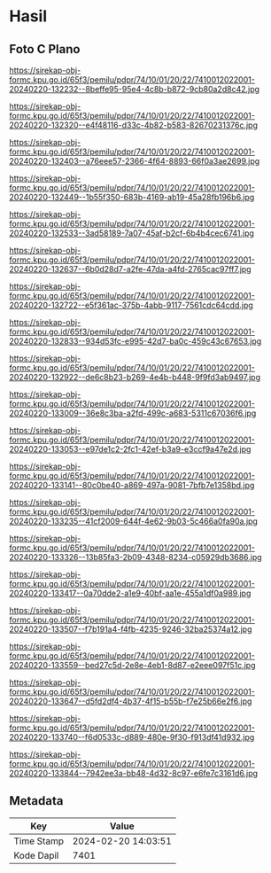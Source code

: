 # Hasil

## Foto C Plano

https://sirekap-obj-formc.kpu.go.id/65f3/pemilu/pdpr/74/10/01/20/22/7410012022001-20240220-132232--8beffe95-95e4-4c8b-b872-9cb80a2d8c42.jpg

https://sirekap-obj-formc.kpu.go.id/65f3/pemilu/pdpr/74/10/01/20/22/7410012022001-20240220-132320--e4f48116-d33c-4b82-b583-82670231376c.jpg

https://sirekap-obj-formc.kpu.go.id/65f3/pemilu/pdpr/74/10/01/20/22/7410012022001-20240220-132403--a76eee57-2366-4f64-8893-66f0a3ae2699.jpg

https://sirekap-obj-formc.kpu.go.id/65f3/pemilu/pdpr/74/10/01/20/22/7410012022001-20240220-132449--1b55f350-683b-4169-ab19-45a28fb196b6.jpg

https://sirekap-obj-formc.kpu.go.id/65f3/pemilu/pdpr/74/10/01/20/22/7410012022001-20240220-132533--3ad58189-7a07-45af-b2cf-6b4b4cec6741.jpg

https://sirekap-obj-formc.kpu.go.id/65f3/pemilu/pdpr/74/10/01/20/22/7410012022001-20240220-132637--6b0d28d7-a2fe-47da-a4fd-2765cac97ff7.jpg

https://sirekap-obj-formc.kpu.go.id/65f3/pemilu/pdpr/74/10/01/20/22/7410012022001-20240220-132722--e5f361ac-375b-4abb-9117-7561cdc64cdd.jpg

https://sirekap-obj-formc.kpu.go.id/65f3/pemilu/pdpr/74/10/01/20/22/7410012022001-20240220-132833--934d53fc-e995-42d7-ba0c-459c43c67653.jpg

https://sirekap-obj-formc.kpu.go.id/65f3/pemilu/pdpr/74/10/01/20/22/7410012022001-20240220-132922--de6c8b23-b269-4e4b-b448-9f9fd3ab9497.jpg

https://sirekap-obj-formc.kpu.go.id/65f3/pemilu/pdpr/74/10/01/20/22/7410012022001-20240220-133009--36e8c3ba-a2fd-499c-a683-5311c67036f6.jpg

https://sirekap-obj-formc.kpu.go.id/65f3/pemilu/pdpr/74/10/01/20/22/7410012022001-20240220-133053--e97de1c2-2fc1-42ef-b3a9-e3ccf9a47e2d.jpg

https://sirekap-obj-formc.kpu.go.id/65f3/pemilu/pdpr/74/10/01/20/22/7410012022001-20240220-133141--80c0be40-a869-497a-9081-7bfb7e1358bd.jpg

https://sirekap-obj-formc.kpu.go.id/65f3/pemilu/pdpr/74/10/01/20/22/7410012022001-20240220-133235--41cf2009-644f-4e62-9b03-5c466a0fa90a.jpg

https://sirekap-obj-formc.kpu.go.id/65f3/pemilu/pdpr/74/10/01/20/22/7410012022001-20240220-133326--13b85fa3-2b09-4348-8234-c05929db3686.jpg

https://sirekap-obj-formc.kpu.go.id/65f3/pemilu/pdpr/74/10/01/20/22/7410012022001-20240220-133417--0a70dde2-a1e9-40bf-aa1e-455a1df0a989.jpg

https://sirekap-obj-formc.kpu.go.id/65f3/pemilu/pdpr/74/10/01/20/22/7410012022001-20240220-133507--f7b191a4-f4fb-4235-9246-32ba25374a12.jpg

https://sirekap-obj-formc.kpu.go.id/65f3/pemilu/pdpr/74/10/01/20/22/7410012022001-20240220-133559--bed27c5d-2e8e-4eb1-8d87-e2eee097f51c.jpg

https://sirekap-obj-formc.kpu.go.id/65f3/pemilu/pdpr/74/10/01/20/22/7410012022001-20240220-133647--d5fd2df4-4b37-4f15-b55b-f7e25b66e2f6.jpg

https://sirekap-obj-formc.kpu.go.id/65f3/pemilu/pdpr/74/10/01/20/22/7410012022001-20240220-133740--f6d0533c-d889-480e-9f30-f913df41d932.jpg

https://sirekap-obj-formc.kpu.go.id/65f3/pemilu/pdpr/74/10/01/20/22/7410012022001-20240220-133844--7942ee3a-bb48-4d32-8c97-e6fe7c3161d6.jpg


## Metadata

| Key        | Value               |
| ---------- | ------------------- |
| Time Stamp | 2024-02-20 14:03:51 |
| Kode Dapil | 7401                |



